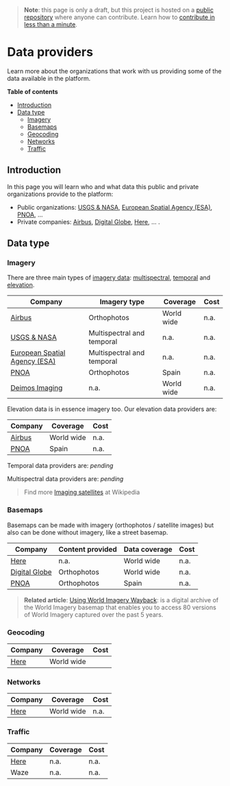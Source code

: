 > **Note**: this page is only a draft, but this project is hosted on a [public repository](https://github.com/hhkaos/awesome-arcgis) where anyone can contribute. Learn how to [contribute in less than a minute](https://github.com/hhkaos/awesome-arcgis/blob/master/CONTRIBUTING.md#contributions).

# Data providers

Learn more about the organizations that work with us providing some of the data available in the platform.

<!-- START doctoc generated TOC please keep comment here to allow auto update -->
<!-- DON'T EDIT THIS SECTION, INSTEAD RE-RUN doctoc TO UPDATE -->
**Table of contents**

- [Introduction](#introduction)
- [Data type](#data-type)
  - [Imagery](#imagery)
  - [Basemaps](#basemaps)
  - [Geocoding](#geocoding)
  - [Networks](#networks)
  - [Traffic](#traffic)

<!-- END doctoc generated TOC please keep comment here to allow auto update -->

## Introduction

In this page you will learn who and what data this public and private organizations provide to the platform:

* Public organizations: [USGS & NASA](./usgs-nasa/README.md), [European Spatial Agency (ESA)](./esa/README.md), [PNOA](./pnoa/README.md), ...
* Private companies: [Airbus](./airbus/README.md), [Digital Globe](./digital-globe/README.md), [Here](./here/README.md), ... .

## Data type

### Imagery

There are three main types of [imagery data](../../../esri/business-trends/data-management/imagery-data/README.md): [multispectral](../../../esri/business-trends/data-management/imagery-data/multispectral-image/README.md), [temporal](../../../esri/business-trends/data-management/imagery-data/temporal/README.md) and [elevation](../../../esri/business-trends/data-management/imagery-data/elevation/README.md).

|Company|Imagery type|Coverage|Cost|
|---|---|---|---|
|[Airbus](./airbus/README.md)|Orthophotos|World wide|n.a.
|[USGS & NASA](./usgs-nasa/README.md)|Multispectral and temporal|n.a.|n.a.
|[European Spatial Agency (ESA)](./esa/README.md)| Multispectral and temporal|n.a.|n.a.
|[PNOA](./pnoa/README.md)|Orthophotos|Spain|n.a.
|[Deimos Imaging](./deimos-imaging/README.md)|n.a.|World wide|n.a.

Elevation data is in essence imagery too. Our elevation data providers are:

|Company|Coverage|Cost
|---|---|---|
|[Airbus](./airbus/README.md)|World wide|n.a.
|[PNOA](./pnoa/README.md)|Spain|n.a.

Temporal data providers are: *pending*

Multispectral data providers are: *pending*

> Find more [Imaging satellites](https://en.wikipedia.org/wiki/Satellite_imagery#Imaging_satellites) at Wikipedia

### Basemaps

Basemaps can be made with imagery (orthophotos / satellite images) but also can be done without imagery, like a street basemap.

|Company|Content provided|Data coverage|Cost
|---|---|---|---|
|[Here](./here/README.md)|n.a.|World wide|n.a.
|[Digital Globe](./digital-globe/README.md)|Orthophotos|World wide|n.a.
|[PNOA](./pnoa/README.md)|Orthophotos|Spain|n.a.

> **Related article**: [Using World Imagery Wayback](https://www.esri.com/arcgis-blog/products/arcgis-living-atlas/mapping/using-world-imagery-wayback/): is a digital archive of the World Imagery basemap that enables you to access 80 versions of World Imagery captured over the past 5 years.

### Geocoding

|Company|Coverage|Cost|
|---|---|---|
|[Here](./here/README.md)|World wide

### Networks

|Company|Coverage|Cost
|---|---|---|
|[Here](./here/README.md)|World wide|n.a.

### Traffic

|Company|Coverage|Cost
|---|---|---|
|[Here](./here/README.md)|n.a.|n.a.
|Waze|n.a.|n.a.
